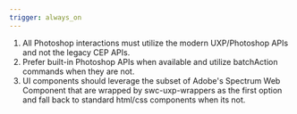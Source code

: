 ```yaml
---
trigger: always_on
---
```


1. All Photoshop interactions must utilize the modern UXP/Photoshop APIs and not the legacy CEP APIs. 
2. Prefer built-in Photoshop APIs when available and utilize batchAction commands when they are not.
3. UI components should leverage the subset of Adobe's Spectrum Web Component that are wrapped by swc-uxp-wrappers as the first option and fall back to standard html/css components when its not. 


